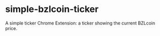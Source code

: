 # simple-bzlcoin-ticker
 A simple ticker Chrome Extension: a ticker showing the current BZLcoin price.

